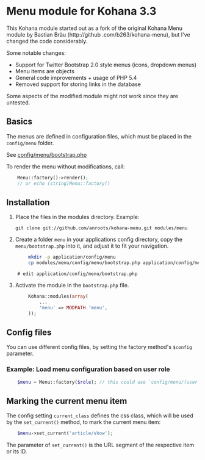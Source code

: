 # Menu module for Kohana 3.3

This Kohana module started out as a fork of the original Kohana Menu module by Bastian Bräu (http://github
.com/b263/kohana-menu), but I've changed the code considerably.

Some notable changes:

* Support for Twitter Bootstrap 2.0 style menus (icons, dropdown menus)
* Menu items are objects
* General code improvements + usage of PHP 5.4
* Removed support for storing links in the database

Some aspects of the modified module might not work since they are untested.

## Basics

The menus are defined in configuration files, which must be placed in the `config/menu` folder.

See [config/menu/bootstrap.php](https://github.com/anroots/kohana-menu/blob/master/config/menu/bootstrap.php)

To render the menu without modifications, call:
```php
	Menu::factory()->render();
	// or echo (string)Menu::factory()
```
## Installation

1.	Place the files in the modules directory. Example:

		git clone git://github.com/anroots/kohana-menu.git modules/menu

2.	Create a folder `menu` in your applications config directory, copy the `menu/bootstrap.php` into it, and adjust it to fit your navigation.
```bash
		mkdir -p application/config/menu
		cp modules/menu/config/menu/bootstrap.php application/config/menu/bootstrap.php
```
		# edit application/config/menu/bootstrap.php

3.	Activate the module in the `bootstrap.php` file.
```php
		Kohana::modules(array(
			...
			'menu' => MODPATH.'menu',
		));
```
## Config files

You can use different config files, by setting the factory method's `$config` parameter.

### Example: Load menu configuration based on user role
```php
	$menu = Menu::factory($role); // this could use `config/menu/(user|admin).php`
```
## Marking the current menu item

The config setting `current_class` defines the css class, which will be used by the `set_current()` method, to mark the current menu item:
```php
	$menu->set_current('article/show');
```
The parameter of `set_current()` is the URL segment of the respective item or its ID.